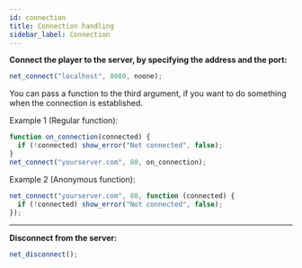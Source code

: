 ```yaml
---
id: connection
title: Connection handling
sidebar_label: Connection
---
```



**Connect the player to the server, by specifying the address and the port:**


```js
net_connect("localhost", 8080, noone);
```

You can pass a function to the third argument, if you want to do something when the connection is established.

Example 1 (Regular function):

```js
function on_connection(connected) {
  if (!connected) show_error("Not connected", false);
}
net_connect("yourserver.com", 80, on_connection);
```

Example 2 (Anonymous function):

```js
net_connect("yourserver.com", 80, function (connected) {
  if (!connected) show_error("Not connected", false);
});
```

---

**Disconnect from the server:**

```js
net_disconnect();
```
